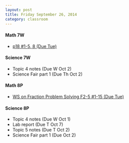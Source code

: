 ```yaml
---
layout: post  
title: Friday September 26, 2014
category: classroom
--- 
```

#### Math 7W
* [p18 #1-5, 8 (Due Tue)](https://www.dropbox.com/s/6bsh54yl53zty6t/MathFocus7%20-%20p18.pdf?dl=0)
  
#### Science 7W
* Topic 4 notes (Due W Oct 2)
* Science Fair part 1 (Due Th Oct 2)

#### Math 8P
* [WS on Fraction Problem Solving F2-5 #1-15 (Due Tue)](https://www.dropbox.com/s/lb8i5eawyhrcak9/WS%20Fraction%20Problem%20Solving.pdf?dl=0)

#### Science 8P
* Topic 4 notes (Due W Oct 1)
* Lab report (Due T Oct 7)
* Topic 5 notes (Due T Oct 2)
* Science Fair part 1 (Due Oct 2)
